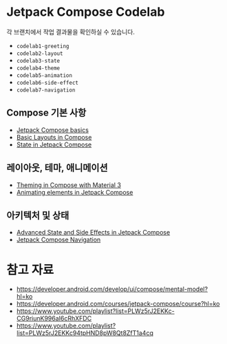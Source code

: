 # Jetpack Compose Codelab 

각 브랜치에서 작업 결과물을 확인하실 수 있습니다. 

- `codelab1-greeting`
- `codelab2-layout`
- `codelab3-state`
- `codelab4-theme`
- `codelab5-animation`
- `codelab6-side-effect`
- `codelab7-navigation`

## Compose 기본 사항

- [Jetpack Compose basics](https://developer.android.com/codelabs/jetpack-compose-basics)
- [Basic Layouts in Compose](https://developer.android.com/codelabs/jetpack-compose-layouts)
- [State in Jetpack Compose](https://developer.android.com/codelabs/jetpack-compose-state)

## 레이아웃, 테마, 애니메이션

- [Theming in Compose with Material 3](https://developer.android.com/codelabs/jetpack-compose-theming)
- [Animating elements in Jetpack Compose](https://developer.android.com/codelabs/jetpack-compose-animation)

## 아키텍처 및 상태

- [Advanced State and Side Effects in Jetpack Compose](https://developer.android.com/codelabs/jetpack-compose-advanced-state-side-effects)
- [Jetpack Compose Navigation](https://developer.android.com/codelabs/jetpack-compose-navigation)

# 참고 자료

- https://developer.android.com/develop/ui/compose/mental-model?hl=ko
- https://developer.android.com/courses/jetpack-compose/course?hl=ko
- https://www.youtube.com/playlist?list=PLWz5rJ2EKKc-CG9riunK996aI6cRhXFDC
- https://www.youtube.com/playlist?list=PLWz5rJ2EKKc94tpHND8pW8Qt8ZfT1a4cq

